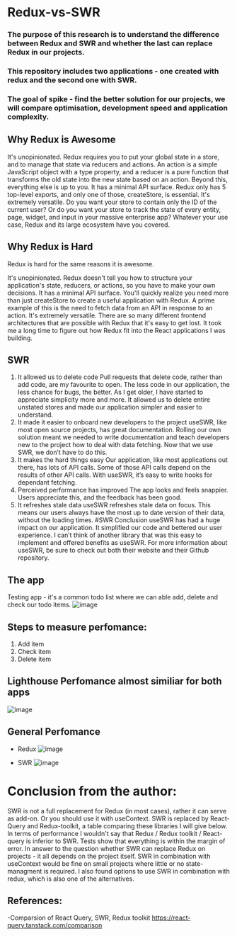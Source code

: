 # Redux-vs-SWR

### The purpose of this research is to understand the difference between Redux and SWR and whether the last can replace Redux in our projects.

### This repository includes two applications - one created with redux and the second one with SWR.
### The goal of spike - find the better solution for our projects, we will compare optimisation, development speed and application complexity.

## Why Redux is Awesome
It's unopinionated. Redux requires you to put your global state in a store, and to manage that state via reducers and actions. An action is a simple JavaScript object with a type property, and a reducer is a pure function that transforms the old state into the new state based on an action. Beyond this, everything else is up to you.
It has a minimal API surface. Redux only has 5 top-level exports, and only one of those, createStore, is essential.
It's extremely versatile. Do you want your store to contain only the ID of the current user? Or do you want your store to track the state of every entity, page, widget, and input in your massive enterprise app? Whatever your use case, Redux and its large ecosystem have you covered.

## Why Redux is Hard
Redux is hard for the same reasons it is awesome.

It's unopinionated. Redux doesn't tell you how to structure your application's state, reducers, or actions, so you have to make your own decisions.
It has a minimal API surface. You'll quickly realize you need more than just createStore to create a useful application with Redux. A prime example of this is the need to fetch data from an API in response to an action.
It's extremely versatile. There are so many different frontend architectures that are possible with Redux that it's easy to get lost. It took me a long time to figure out how Redux fit into the React applications I was building.


## SWR
1. It allowed us to delete code
Pull requests that delete code, rather than add code, are my favourite to open. The less code in our application, the less chance for bugs, the better. As I get older, I have started to appreciate simplicity more and more. It allowed us to delete entire unstated stores and made our application simpler and easier to understand.
2. It made it easier to onboard new developers to the project
useSWR, like most open source projects, has great documentation. Rolling our own solution meant we needed to write documentation and teach developers new to the project how to deal with data fetching. Now that we use SWR, we don’t have to do this.
3. It makes the hard things easy
Our application, like most applications out there, has lots of API calls. Some of those API calls depend on the results of other API calls. With useSWR, it’s easy to write hooks for dependant fetching.
4. Perceived performance has improved
The app looks and feels snappier. Users appreciate this, and the feedback has been good.
5. It refreshes stale data
useSWR refreshes stale data on focus. This means our users always have the most up to date version of their data, without the loading times.
#SWR Conclusion
useSWR has had a huge impact on our application. It simplified our code and bettered our user experience. I can’t think of another library that was this easy to implement and offered benefits as useSWR. For more information about useSWR, be sure to check out both their website and their Github repository.

## The app
Testing app - it's a common todo list where we can able add, delete and check our todo items.
![image](https://user-images.githubusercontent.com/99946293/154915898-ee6444aa-a642-4027-b53b-1faba89ec24f.png)

## Steps to measure perfomance:
1. Add item
2. Check item
3. Delete item

## Lighthouse Perfomance almost similiar for both apps
![image](https://user-images.githubusercontent.com/99946293/154919646-f07dc889-d46f-44b4-a341-ae09f2dfbb16.png)


## General Perfomance
- Redux ![image](https://user-images.githubusercontent.com/99946293/154921310-14eff50d-df51-4d5f-9490-e28aadbbea30.png)

- SWR ![image](https://user-images.githubusercontent.com/99946293/154921372-a9296a26-c034-46b5-9390-78b83e80f6d5.png)

# Conclusion from the author:
SWR is not a full replacement for Redux (in most cases), rather it can serve as add-on.
Or you should use it with useContext.
SWR is replaced by React-Query and Redux-toolkit, a table comparing these libraries I will give below.
In terms of performance I wouldn't say that Redux / Redux toolkit / React-query is inferior to SWR. Tests show that everything is within the margin of error.
In answer to the question whether SWR can replace Redux on projects - it all depends on the project itself. SWR in combination with useContext would be fine on small projects where little or no state-managment is required.
I also found options to use SWR in combination with redux, which is also one of the alternatives.

## References:
-Comparsion of React Query, SWR, Redux toolkit
https://react-query.tanstack.com/comparison
